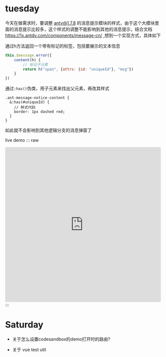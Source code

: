 # tuesday

今天在做需求时，要调整 antv@1.7.8 的消息提示模块的样式，由于这个大模块里面的消息提示比较多，这个样式的调整不能影响到其他的消息提示，结合文档 https://1x.antdv.com/components/message-cn/
,想到一个实现方式，具体如下


通过h方法返回一个带有标记的标签，包括要展示的文本信息
```js
this.$message.error({
    content(h) {
        // 标记子元素
        return h("span", {attrs: {id: "uniqueId"}, "msg"})
    }
})
```
通过`:has()`伪类，用子元素来找出父元素，再改其样式
```less
.ant-message-notice-content {
  &:has(#uniqueId) {
    // 样式代码
    border: 1px dashed red;
  }
}
```
如此就不会影响到其他逻辑分支的消息弹窗了



live demo
::: raw
<iframe src="https://codesandbox.io/embed/vue-antd-template-forked-gu3l3u?fontsize=14&hidenavigation=1&initialpath=%2F%23%2FmessageDemo&theme=dark"
     style="width:100%; height:500px; border:0; border-radius: 4px; overflow:hidden;"
     title="Vue Antd Template (forked)"
     allow="accelerometer; ambient-light-sensor; camera; encrypted-media; geolocation; gyroscope; hid; microphone; midi; payment; usb; vr; xr-spatial-tracking"
     sandbox="allow-forms allow-modals allow-popups allow-presentation allow-same-origin allow-scripts"
   ></iframe>
:::


# Saturday

- 关于怎么设置codesandbox的demo打开时的路由?

- 关于 vue test util

